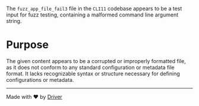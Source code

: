 <!--------------------------------------------------------------------------------->
<!-- IMPORTANT: This file is auto-generated by Driver (https://driver.ai). -------->
<!-- Manual edits may be overwritten on future commits. --------------------------->
<!--------------------------------------------------------------------------------->

The `fuzz_app_file_fail3` file in the `CLI11` codebase appears to be a test input for fuzz testing, containing a malformed command line argument string.

# Purpose
The given content appears to be a corrupted or improperly formatted file, as it does not conform to any standard configuration or metadata file format. It lacks recognizable syntax or structure necessary for defining configurations or metadata.

---
Made with ❤️ by [Driver](https://www.driver.ai/)